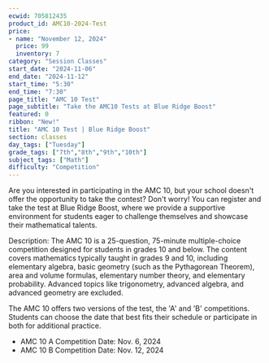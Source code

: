 ```yaml
---
ecwid: 705812435
product_id: AMC10-2024-Test
price:
- name: "November 12, 2024"
  price: 99
  inventory: 7
category: "Session Classes"
start_date: "2024-11-06"
end_date: "2024-11-12"
start_time: "5:30"
end_time: "7:30"
page_title: "AMC 10 Test"
page_subtitle: "Take the AMC10 Tests at Blue Ridge Boost"
featured: 0
ribbon: "New!"
title: "AMC 10 Test | Blue Ridge Boost"
section: classes
day_tags: ["Tuesday"]
grade_tags: ["7th","8th","9th","10th"]
subject_tags: ["Math"]
difficulty: "Competition"
---
```

<p>Are you interested in participating in the AMC 10, but your school doesn't offer the opportunity to take the contest? Don't worry! You can register and take the test at Blue Ridge Boost, where we provide a supportive environment for students eager to challenge themselves and showcase their mathematical talents.</p><p>Description: The AMC 10 is a 25-question, 75-minute multiple-choice competition designed for students in grades 10 and below. The content covers mathematics typically taught in grades 9 and 10, including elementary algebra, basic geometry (such as the Pythagorean Theorem), area and volume formulas, elementary number theory, and elementary probability. Advanced topics like trigonometry, advanced algebra, and advanced geometry are excluded.</p><p>The AMC 10 offers two versions of the test, the 'A' and 'B' competitions. Students can choose the date that best fits their schedule or participate in both for additional practice.</p><ul><li>AMC 10 A Competition Date: Nov. 6, 2024</li><li>AMC 10 B Competition Date: Nov. 12, 2024</li></ul>
